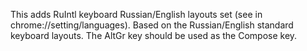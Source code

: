 This adds RuIntl keyboard Russian/English layouts set (see in chrome://setting/languages).
Based on the Russian/English standard keyboard layouts.
The AltGr key should be used as the Compose key.
